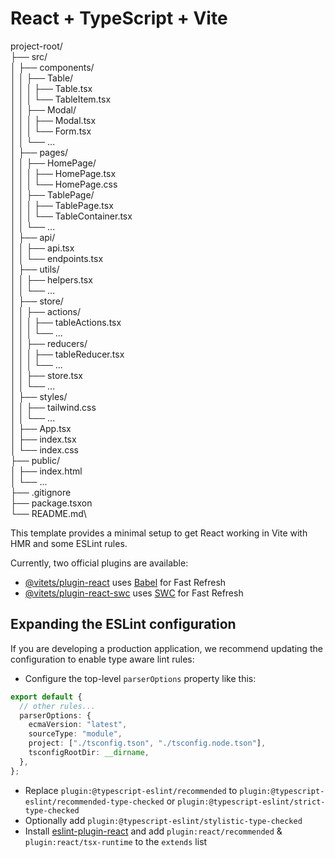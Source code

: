 # React + TypeScript + Vite

project-root/\
├── src/\
│ ├── components/\
│ │ ├── Table/\
│ │ │ ├── Table.tsx\
│ │ │ └── TableItem.tsx\
│ │ ├── Modal/\
│ │ │ ├── Modal.tsx\
│ │ │ └── Form.tsx\
│ │ └── ...\
│ ├── pages/\
│ │ ├── HomePage/\
│ │ │ ├── HomePage.tsx\
│ │ │ └── HomePage.css\
│ │ ├── TablePage/\
│ │ │ ├── TablePage.tsx\
│ │ │ └── TableContainer.tsx\
│ │ └── ...\
│ ├── api/\
│ │ ├── api.tsx\
│ │ └── endpoints.tsx\
│ ├── utils/\
│ │ ├── helpers.tsx\
│ │ └── ...\
│ ├── store/\
│ │ ├── actions/\
│ │ │ ├── tableActions.tsx\
│ │ │ └── ...\
│ │ ├── reducers/\
│ │ │ ├── tableReducer.tsx\
│ │ │ └── ...\
│ │ ├── store.tsx\
│ │ └── ...\
│ ├── styles/\
│ │ ├── tailwind.css\
│ │ └── ...\
│ ├── App.tsx\
│ ├── index.tsx\
│ └── index.css\
├── public/\
│ ├── index.html\
│ └── ...\
├── .gitignore\
├── package.tsxon\
└── README.md\

This template provides a minimal setup to get React working in Vite with HMR and some ESLint rules.

Currently, two official plugins are available:

- [@vitets/plugin-react](https://github.com/vitets/vite-plugin-react/blob/main/packages/plugin-react/README.md) uses [Babel](https://babelts.io/) for Fast Refresh
- [@vitets/plugin-react-swc](https://github.com/vitets/vite-plugin-react-swc) uses [SWC](https://swc.rs/) for Fast Refresh

## Expanding the ESLint configuration

If you are developing a production application, we recommend updating the configuration to enable type aware lint rules:

- Configure the top-level `parserOptions` property like this:

```ts
export default {
  // other rules...
  parserOptions: {
    ecmaVersion: "latest",
    sourceType: "module",
    project: ["./tsconfig.tson", "./tsconfig.node.tson"],
    tsconfigRootDir: __dirname,
  },
};
```

- Replace `plugin:@typescript-eslint/recommended` to `plugin:@typescript-eslint/recommended-type-checked` or `plugin:@typescript-eslint/strict-type-checked`
- Optionally add `plugin:@typescript-eslint/stylistic-type-checked`
- Install [eslint-plugin-react](https://github.com/tsx-eslint/eslint-plugin-react) and add `plugin:react/recommended` & `plugin:react/tsx-runtime` to the `extends` list
